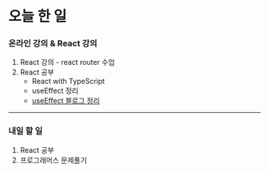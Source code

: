 # 오늘 한 일

### 온라인 강의 & React 강의

1. React 강의 - react router 수업
1. React 공부
   - React with TypeScript
   - useEffect 정리
   - [useEffect 블로그 정리](https://dkfma6033.tistory.com/147)

---

### 내일 할 일

1. React 공부
1. 프로그래머스 문제풀기
